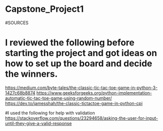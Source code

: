 # Capstone_Project1

#SOURCES
# I reviewed the following before starting the project and got ideas on how to set up the board and decide the winners. 
https://medium.com/byte-tales/the-classic-tic-tac-toe-game-in-python-3-1427c68b8874
https://www.geeksforgeeks.org/python-implementation-automatic-tic-tac-toe-game-using-random-number/
https://dev.to/jamesshah/the-classic-tictactoe-game-in-python-cpi

#I used the following for help with validation
https://stackoverflow.com/questions/23294658/asking-the-user-for-input-until-they-give-a-valid-response


